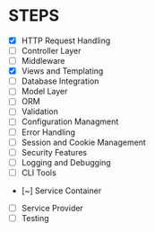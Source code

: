 # STEPS

- [X] HTTP Request Handling
- [ ] Controller Layer
- [ ] Middleware
- [X] Views and Templating
- [ ] Database Integration
- [ ] Model Layer
- [ ] ORM
- [ ] Validation
- [ ] Configuration Managment
- [ ] Error Handling
- [ ] Session and Cookie Management
- [ ] Security Features
- [ ] Logging and Debugging
- [ ] CLI Tools
- [~] Service Container
- [ ] Service Provider
- [ ] Testing
